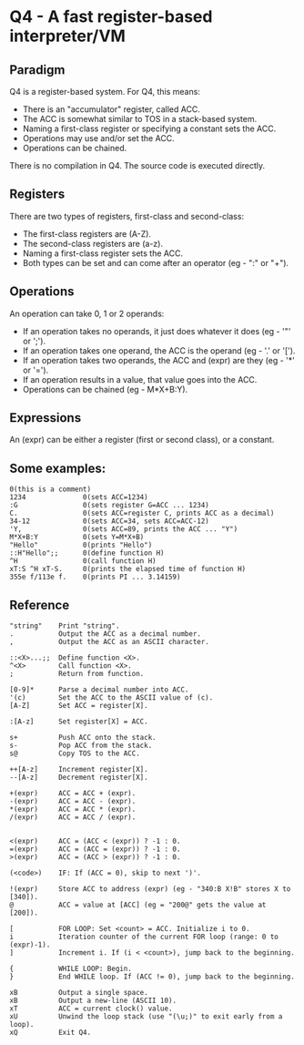 # Q4 - A fast register-based interpreter/VM

## Paradigm
Q4 is a register-based system. For Q4, this means:
- There is an "accumulator" register, called ACC.
- The ACC is somewhat similar to TOS in a stack-based system.
- Naming a first-class register or specifying a constant sets the ACC.
- Operations may use and/or set the ACC.
- Operations can be chained.

There is no compilation in Q4. The source code is executed directly.

## Registers
There are two types of registers, first-class and second-class:
- The first-class registers are (A-Z).
- The second-class registers are (a-z).
- Naming a first-class register sets the ACC.
- Both types can be set and can come after an operator (eg - ":<x>" or "+<a>").

## Operations
An operation can take 0, 1 or 2 operands:
- If an operation takes no operands, it just does whatever it does (eg - '"' or ';').
- If an operation takes one operand, the ACC is the operand (eg - '.' or '[').
- If an operation takes two operands, the ACC and (expr) are they (eg - '*' or '=').
- If an operation results in a value, that value goes into the ACC.
- Operations can be chained (eg - M*X+B:Y).

## Expressions
An (expr) can be either a register (first or second class), or a constant.

## Some examples: 
```
0(this is a comment)
1234              0(sets ACC=1234)
:G                0(sets register G=ACC ... 1234)
C.                0(sets ACC=register C, prints ACC as a decimal)
34-12             0(sets ACC=34, sets ACC=ACC-12)
'Y,               0(sets ACC=89, prints the ACC ... "Y")
M*X+B:Y           0(sets Y=M*X+B)
"Hello"           0(prints "Hello")
::H"Hello";;      0(define function H)
^H                0(call function H)
xT:S ^H xT-S.     0(prints the elapsed time of function H)
355e f/113e f.    0(prints PI ... 3.14159)
```

## Reference
```
"string"    Print "string".
.           Output the ACC as a decimal number.
,           Output the ACC as an ASCII character.

::<X>...;;  Define function <X>.
^<X>        Call function <X>.
;           Return from function.

[0-9]*      Parse a decimal number into ACC.
'(c)        Set the ACC to the ASCII value of (c).
[A-Z]       Set ACC = register[X].

:[A-z]      Set register[X] = ACC.

s+          Push ACC onto the stack.
s-          Pop ACC from the stack.
s@          Copy TOS to the ACC.

++[A-z]     Increment register[X].
--[A-z]     Decrement register[X].

+(expr)     ACC = ACC + (expr).
-(expr)     ACC = ACC - (expr).
*(expr)     ACC = ACC * (expr).
/(expr)     ACC = ACC / (expr).


<(expr)     ACC = (ACC < (expr)) ? -1 : 0.
=(expr)     ACC = (ACC = (expr)) ? -1 : 0.
>(expr)     ACC = (ACC > (expr)) ? -1 : 0.

(<code>)    IF: If (ACC = 0), skip to next ')'.

!(expr)     Store ACC to address (expr) (eg - "340:B X!B" stores X to [340]).
@           ACC = value at [ACC] (eg = "200@" gets the value at [200]).

[           FOR LOOP: Set <count> = ACC. Initialize i to 0.
i           Iteration counter of the current FOR loop (range: 0 to (expr)-1).
]           Increment i. If (i < <count>), jump back to the beginning.

{           WHILE LOOP: Begin.
}           End WHILE loop. If (ACC != 0), jump back to the beginning.

xB          Output a single space.
xB          Output a new-line (ASCII 10).
xT          ACC = current clock() value.
xU          Unwind the loop stack (use "(\u;)" to exit early from a loop).
xQ          Exit Q4.
```
